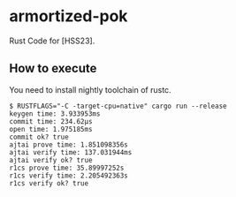 # armortized-pok

Rust Code for [HSS23].

## How to execute

You need to install nightly toolchain of rustc.
```
$ RUSTFLAGS="-C -target-cpu=native" cargo run --release
keygen time: 3.933953ms
commit time: 234.62µs
open time: 1.975185ms
commit ok? true
ajtai prove time: 1.851098356s
ajtai verify time: 137.031944ms
ajtai verify ok? true
r1cs prove time: 35.89997252s
r1cs verify time: 2.205492363s
r1cs verify ok? true
```
